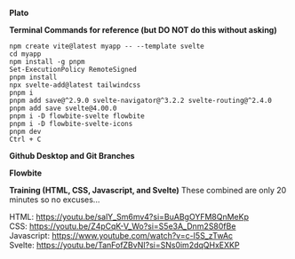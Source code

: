 **Plato**

**Terminal Commands for reference (but DO NOT do this without asking)**

```
npm create vite@latest myapp -- --template svelte
cd myapp
npm install -g pnpm
Set-ExecutionPolicy RemoteSigned
pnpm install
npx svelte-add@latest tailwindcss
pnpm i
pnpm add save@^2.9.0 svelte-navigator@^3.2.2 svelte-routing@^2.4.0
pnpm add save svelte@4.00.0
pnpm i -D flowbite-svelte flowbite
pnpm i -D flowbite-svelte-icons
pnpm dev
Ctrl + C
```

**Github Desktop and Git Branches**

**Flowbite**

**Training (HTML, CSS, Javascript, and Svelte)**
These combined are only 20 minutes so no excuses...


HTML: https://youtu.be/salY_Sm6mv4?si=BuABgOYFM8QnMeKp <br />
CSS: https://youtu.be/Z4pCqK-V_Wo?si=S5e3A_Dnm2S80fBe <br />
Javascript: https://www.youtube.com/watch?v=c-I5S_zTwAc <br />
Svelte: https://youtu.be/TanFofZBvNI?si=SNs0im2dqQHxEXKP 

